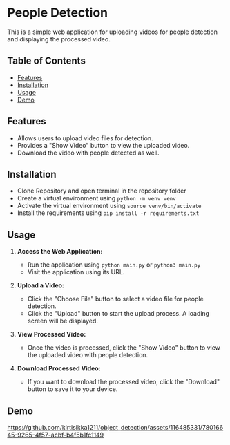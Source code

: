 
# People Detection

This is a simple web application for uploading videos for people detection and displaying the processed video.


## Table of Contents

- [Features](#features)
- [Installation](#installation)
- [Usage](#usage)
- [Demo](#demo)

## Features

- Allows users to upload video files for  detection.
- Provides a "Show Video" button to view the uploaded video.
- Download the video with people detected as well. 


## Installation

* Clone Repository and open terminal in the repository folder
* Create a virtual environment using `python -m venv venv`
* Activate the virtual environment using `source venv/bin/activate`
* Install the requirements using `pip install -r requirements.txt`



## Usage

1. **Access the Web Application:**

   - Run the application using `python main.py` or `python3 main.py`
   - Visit the application using its URL.

2. **Upload a Video:**

   - Click the "Choose File" button to select a video file for people detection.
   - Click the "Upload" button to start the upload process. A loading screen will be displayed.

3. **View Processed Video:**

   - Once the video is processed, click the "Show Video" button to view the uploaded video with people detection.

4. **Download Processed Video:**

   - If you want to download the processed video, click the "Download" button to save it to your device.



## Demo






https://github.com/kirtisikka1211/object_detection/assets/116485331/78016645-9265-4f57-acbf-b4f5b1fc1149






